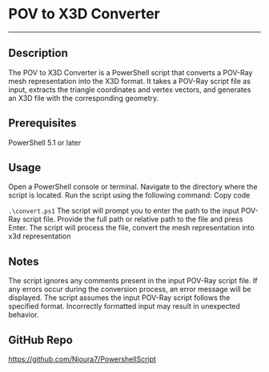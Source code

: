 # POV to X3D Converter

----------------------------------

## Description
The POV to X3D Converter is a PowerShell script that converts a POV-Ray mesh representation into the X3D format. It takes a POV-Ray script file as input, extracts the triangle coordinates and vertex vectors, and generates an X3D file with the corresponding geometry.

## Prerequisites

PowerShell 5.1 or later

## Usage
Open a PowerShell console or terminal.
Navigate to the directory where the script is located.
Run the script using the following command:
Copy code

``` .\convert.ps1 ```
The script will prompt you to enter the path to the input POV-Ray script file. Provide the full path or relative path to the file and press Enter.
The script will process the file, convert the mesh representation into x3d representation
## Notes
The script ignores any comments present in the input POV-Ray script file.
If any errors occur during the conversion process, an error message will be displayed.
The script assumes the input POV-Ray script follows the specified format. Incorrectly formatted input may result in unexpected behavior.

## GitHub Repo

https://github.com/Njoura7/PowershellScript